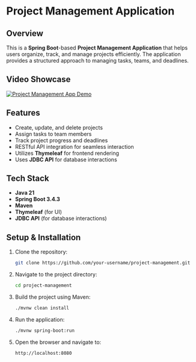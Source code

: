 # Project Management Application

## Overview
This is a **Spring Boot**-based **Project Management Application** that helps users organize, track, and manage projects efficiently. The application provides a structured approach to managing tasks, teams, and deadlines.

## Video Showcase

[![Project Management App Demo](https://img.youtube.com/vi/OWAfgp0mkyA/0.jpg)](https://www.youtube.com/watch?v=OWAfgp0mkyA)

## Features
- Create, update, and delete projects
- Assign tasks to team members
- Track project progress and deadlines
- RESTful API integration for seamless interaction
- Utilizes **Thymeleaf** for frontend rendering
- Uses **JDBC API** for database interactions

## Tech Stack
- **Java 21**
- **Spring Boot 3.4.3**
- **Maven**
- **Thymeleaf** (for UI)
- **JDBC API** (for database interactions)

## Setup & Installation
1. Clone the repository:
   ```sh
   git clone https://github.com/your-username/project-management.git
2. Navigate to the project directory:
   ```sh
   cd project-management
3. Build the project using Maven:
   ```sh
   ./mvnw clean install
4. Run the application:
   ```sh
   ./mvnw spring-boot:run
5. Open the browser and navigate to:
   ```sh
   http://localhost:8080
